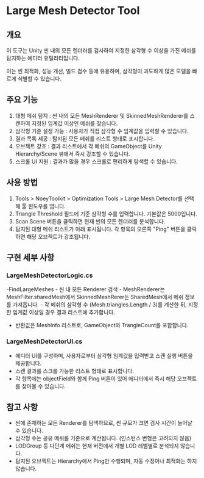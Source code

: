 # Large Mesh Detector Tool
## 개요
이 도구는 Unity 씬 내의 모든 렌더러를 검사하여 지정한 삼각형 수 이상을 가진 메쉬를 탐지하는 에디터 유틸리티입니다.

이는 씬 최적화, 성능 개선, 빌드 검수 등에 유용하며, 삼각형이 과도하게 많은 모델을 빠르게 식별할 수 있습니다.

## 주요 기능
1. 대형 메쉬 탐지 : 씬 내의 모든 MeshRenderer 및 SkinnedMeshRenderer를 스캔하여 지정된 임계값 이상인 메쉬를 찾습니다.
2. 삼각형 기준 설정 가능 : 사용자가 직접 삼각형 수 임계값을 입력할 수 있습니다.
3. 결과 목록 제공 : 탐지된 모든 메쉬를 리스트 형태로 표시합니다.
4. 오브젝트 강조 : 결과 리스트에서 각 메쉬의 GameObject를 Unity Hierarchy/Scene 뷰에서 즉시 강조할 수 있습니다.
5. 스크롤 UI 지원 : 결과가 많을 경우 스크롤로 편리하게 탐색할 수 있습니다.

## 사용 방법
1. Tools > NoeyToolkit > Optimization Tools > Large Mesh Detector를 선택해 툴 윈도우를 엽니다.
2. Triangle Threshold 필드에 기준 삼각형 수를 입력합니다. 기본값은 5000입니다.
3. Scan Scene 버튼을 클릭하면 현재 씬의 모든 렌더러를 분석합니다.
4. 탐지된 대형 메쉬 리스트가 아래 표시됩니다. 각 항목의 오른쪽 "Ping" 버튼을 클릭하면 해당 오브젝트가 강조됩니다.

## 구현 세부 사항
### LargeMeshDetectorLogic.cs
-FindLargeMeshes
    - 씬 내 모든 Renderer 검색
    - MeshRenderer는 MeshFilter.sharedMesh에서 SkinnedMeshRerer는 SharedMesh에서 메쉬 정보를 가져옵니다.
    - 각 메쉬의 삼각형 수 (Mesh.triangles.Length / 3)를 계산한 뒤, 지정한 임계값 이상일 경우 결과 리스트에 추가합니다.
- 반환값은 MeshInfo 리스트로, GameObject와 TrangleCount를 포합합니다.

### LargeMeshDetectorUI.cs
- 에디터 UI를 구성하며, 사용자로부터 삼각형 임계값을 입력받고 스캔 실행 버튼을 제공합니다.
- 스캔 결과를 스크롤 가능한 리스트 형태로 표시합니다.
- 각 항목에는 objectField와 함께 Ping 버튼이 있어 에디터에서 즉시 해당 오브젝트를 찾아볼 수 있습니다.

## 참고 사항
- 씬에 존재하는 모든 Renderer를 탐색하므로, 씬 규모가 크면 검사 시간이 늘어날 수 있습니다.
- 삼각형 수는 공유 메쉬를 기준으로 계산됩니다. (인스턴스 변형은 고려되지 않음)
- LODGroup 등 다단계 메쉬는 현재 버전에서 개별 LOD 레벨별로 분석되지 않습니다.
- 탐지된 오브젝트는 Hierarchy에서 Ping만 수행되며, 자동 수정이나 최적화는 하지 않습니다.
